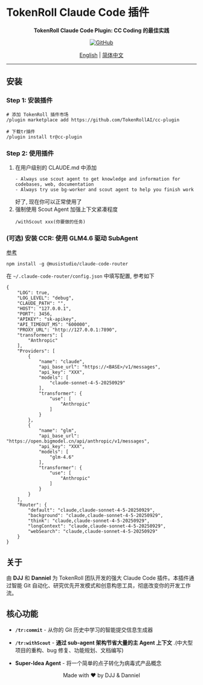 # TokenRoll Claude Code 插件

<div align="center">

**TokenRoll Claude Code Plugin: CC Coding 的最佳实践**

[![GitHub](https://img.shields.io/badge/GitHub-TokenRollAI%2Fcc--plugin-blue?logo=github)](https://github.com/TokenRollAI/cc-plugin)

[English](README.md) | [简体中文](README.zh-CN.md)

</div>

---

## 安装

### Step 1: 安装插件

```
# 添加 TokenRoll 插件市场
/plugin marketplace add https://github.com/TokenRollAI/cc-plugin

# 下载tr插件
/plugin install tr@cc-plugin
```

### Step 2: 使用插件

1. 在用户级别的 CLAUDE.md 中添加
   ```
   - Always use scout agent to get knowledge and information for codebases, web, documentation
   - Always try use bg-worker and scout agent to help you finish work
   ```
   好了, 现在你可以正常使用了
2. 强制使用 Scout Agent 加强上下文紧凑程度
   ```
   /withScout xxx(你要做的任务)
   ```

### (可选) 安装 CCR: 使用 GLM4.6 驱动 SubAgent

[参考](https://github.com/musistudio/claude-code-router)

```
npm install -g @musistudio/claude-code-router
```

在 `~/.claude-code-router/config.json` 中填写配置, 参考如下

```
{
    "LOG": true,
    "LOG_LEVEL": "debug",
    "CLAUDE_PATH": "",
    "HOST": "127.0.0.1",
    "PORT": 3456,
    "APIKEY": "sk-apikey",
    "API_TIMEOUT_MS": "600000",
    "PROXY_URL": "http://127.0.0.1:7890",
    "transformers": [
        "Anthropic"
    ],
    "Providers": [
        {
            "name": "claude",
            "api_base_url": "https://<BASE>/v1/messages",
            "api_key": "XXX",
            "models": [
                "claude-sonnet-4-5-20250929"
            ],
            "transformer": {
                "use": [
                    "Anthropic"
                ]
            }
        },
        {
            "name": "glm",
            "api_base_url": "https://open.bigmodel.cn/api/anthropic/v1/messages",
            "api_key": "XXX",
            "models": [
                "glm-4.6"
            ],
            "transformer": {
                "use": [
                    "Anthropic"
                ]
            }
        }
    ],
    "Router": {
        "default": "claude,claude-sonnet-4-5-20250929",
        "background": "claude,claude-sonnet-4-5-20250929",
        "think": "claude,claude-sonnet-4-5-20250929",
        "longContext": "claude,claude-sonnet-4-5-20250929",
        "webSearch": "claude,claude-sonnet-4-5-20250929"
    }
}
```

## 关于

由 **DJJ** 和 **Danniel** 为 TokenRoll 团队开发的强大 Claude Code 插件。本插件通过智能 Git 自动化、研究优先开发模式和创意构思工具，彻底改变你的开发工作流。

## 核心功能

- **`/tr:commit`** - 从你的 Git 历史中学习的智能提交信息生成器

- **`/tr:withScout`** - **通过 sub-agent 架构节省大量的主 Agent 上下文** .(中大型项目的重构、bug 修复、功能规划、文档编写)

- **Super-Idea Agent** - 将一个简单的点子转化为病毒式产品概念

<div align="center">

Made with ❤️ by DJJ & Danniel

</div>
